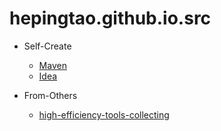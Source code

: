 # hepingtao.github.io.src

* Self-Create
  * [Maven](source/_posts/maven.md)
  * [Idea](source/_posts/vcsOfIdea.md)

* From-Others
  * [high-efficiency-tools-collecting](http://www.jeffjade.com/2015/05/26/2015-05-26-high-efficiency-tools-collecting/)
